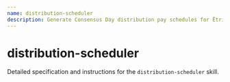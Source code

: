 ```yaml
---
name: distribution-scheduler
description: Generate Consensus Day distribution pay schedules for Ëtrid, allocating ÉTR among peers and directors by predefined percentages.
---
```


# distribution-scheduler

Detailed specification and instructions for the `distribution-scheduler` skill.
